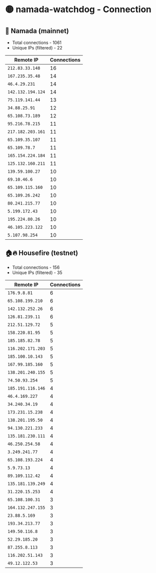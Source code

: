 # 🟡 namada-watchdog - Connection

## 🚀 Namada (mainnet)
- Total connections - 1061
- Unique IPs (filtered) - 22

| Remote IP | Connections |
|-----------|-------------|
| `212.83.33.148` | 16 |
| `167.235.35.48` | 14 |
| `46.4.29.231` | 14 |
| `142.132.194.124` | 14 |
| `75.119.141.44` | 13 |
| `34.88.25.91` | 12 |
| `65.108.73.189` | 12 |
| `95.216.78.215` | 11 |
| `217.182.203.161` | 11 |
| `65.109.35.107` | 11 |
| `65.109.78.7` | 11 |
| `165.154.224.184` | 11 |
| `125.132.160.211` | 11 |
| `139.59.100.27` | 10 |
| `69.10.46.6` | 10 |
| `65.109.115.160` | 10 |
| `65.109.26.242` | 10 |
| `80.241.215.77` | 10 |
| `5.199.172.43` | 10 |
| `195.224.80.26` | 10 |
| `46.105.223.122` | 10 |
| `5.107.98.254` | 10 |

## 🏠🔥 Housefire (testnet)

- Total connections - 156
- Unique IPs (filtered) - 35

| Remote IP | Connections |
|-----------|-------------|
| `176.9.8.81` | 6 |
| `65.108.199.210` | 6 |
| `142.132.252.26` | 6 |
| `126.81.239.11` | 6 |
| `212.51.129.72` | 5 |
| `158.220.81.95` | 5 |
| `185.185.82.78` | 5 |
| `116.202.171.203` | 5 |
| `185.100.10.143` | 5 |
| `167.99.185.160` | 5 |
| `138.201.240.155` | 5 |
| `74.50.93.254` | 5 |
| `185.191.116.146` | 4 |
| `46.4.169.227` | 4 |
| `34.240.34.19` | 4 |
| `173.231.15.238` | 4 |
| `138.201.195.50` | 4 |
| `94.130.221.233` | 4 |
| `135.181.230.111` | 4 |
| `46.250.254.58` | 4 |
| `3.249.241.77` | 4 |
| `65.108.193.224` | 4 |
| `5.9.73.13` | 4 |
| `89.109.112.42` | 4 |
| `135.181.139.249` | 4 |
| `31.220.15.253` | 4 |
| `65.108.100.31` | 3 |
| `164.132.247.155` | 3 |
| `23.88.5.169` | 3 |
| `193.34.213.77` | 3 |
| `149.50.116.8` | 3 |
| `52.29.185.20` | 3 |
| `87.255.8.113` | 3 |
| `116.202.51.143` | 3 |
| `49.12.122.53` | 3 |

